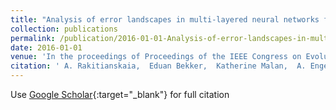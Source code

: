 ```yaml
---
title: "Analysis of error landscapes in multi-layered neural networks for classification"
collection: publications
permalink: /publication/2016-01-01-Analysis-of-error-landscapes-in-multi-layered-neural-networks-for-classification
date: 2016-01-01
venue: 'In the proceedings of Proceedings of the IEEE Congress on Evolutionary Computation'
citation: ' A. Rakitianskaia,  Eduan Bekker,  Katherine Malan,  A. Engelbrecht, &quot;Analysis of error landscapes in multi-layered neural networks for classification.&quot; In the proceedings of Proceedings of the IEEE Congress on Evolutionary Computation, 2016.'
---
```

Use [Google Scholar](https://scholar.google.com/scholar?q=Analysis+of+error+landscapes+in+multi+layered+neural+networks+for+classification){:target="_blank"} for full citation